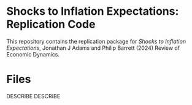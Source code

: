 # Shocks to Inflation Expectations: Replication Code

This repository contains the replication package for *Shocks to Inflation Expectations*, Jonathan J Adams and Philip Barrett (2024) Review of Economic Dynamics.

# Files

DESCRIBE DESCRIBE
